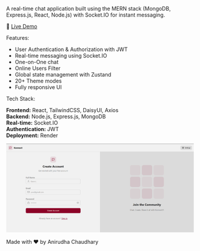 A real-time chat application built using the MERN stack (MongoDB, Express.js, React, Node.js) with Socket.IO for instant messaging.

🔗 [Live Demo](https://new-chat-app-1-12qr.onrender.com/) 

Features:

- User Authentication & Authorization with JWT
- Real-time messaging using Socket.IO
- One-on-One chat
- Online Users Filter
- Global state management with Zustand
- 20+ Theme modes
- Fully responsive UI


Tech Stack:

**Frontend:** React, TailwindCSS, DaisyUI, Axios  
**Backend:** Node.js, Express.js, MongoDB  
**Real-time:** Socket.IO  
**Authentication:** JWT  
**Deployment:** Render 

![Konnect Demo-Landing Page](assets/Signup_Login.png)




Made with ❤️ by Anirudha Chaudhary